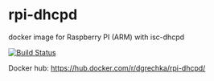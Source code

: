 # rpi-dhcpd
 docker image for Raspberry PI (ARM) with isc-dhcpd

[![Build Status](http://armbuilder.grechka.family:8081/api/badges/dgrechka/rpi-dhcpd/status.svg)](http://armbuilder.grechka.family:8081/dgrechka/rpi-dhcpd)

Docker hub: https://hub.docker.com/r/dgrechka/rpi-dhcpd/
